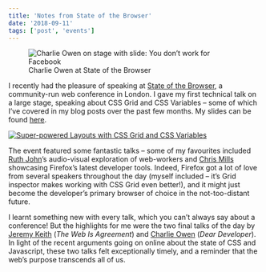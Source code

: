 ```yaml
---
title: 'Notes from State of the Browser'
date: '2018-09-11'
tags: ['post', 'events']
---
```


<figure>
  <img src="/sotb01.jpg" alt="Charlie Owen on stage with slide: You don’t work for Facebook">
  <figcaption>Charlie Owen at State of the Browser</figcaption>
</figure>

I recently had the pleasure of speaking at [State of the Browser](https://2018.stateofthebrowser.com/), a community-run web conference in London. I gave my first technical talk on a large stage, speaking about CSS Grid and CSS Variables – some of which I’ve covered in my blog posts over the past few months. My slides can be found [here](https://noti.st/mbarker84/GzviRt/super-powered-layouts-with-css-grid-and-css-variables).

[![Super-powered Layouts with CSS Grid and CSS Variables](/state-of-the-browser.jpg)](https://noti.st/mbarker84/GzviRt/super-powered-layouts-with-css-grid-and-css-variables)

The event featured some fantastic talks – some of my favourites included [Ruth John](https://2018.stateofthebrowser.com/speakers/ruth-john/)’s audio-visual exploration of web-workers and [Chris Mills](https://2018.stateofthebrowser.com/speakers/chris-mills/) showcasing Firefox’s latest developer tools. Indeed, Firefox got a lot of love from several speakers throughout the day (myself included – it’s Grid inspector makes working with CSS Grid even better!), and it might just become the developer’s primary browser of choice in the not-too-distant future.

I learnt something new with every talk, which you can’t always say about a conference! But the highlights for me were the two final talks of the day by [Jeremy Keith](https://2018.stateofthebrowser.com/speakers/jeremy-keith/) (_The Web Is Agreement_) and [Charlie Owen](https://2018.stateofthebrowser.com/speakers/charlie-owen/) (_Dear Developer_). In light of the recent arguments going on online about the state of CSS and Javascript, these two talks felt exceptionally timely, and a reminder that the web’s purpose transcends all of us.
